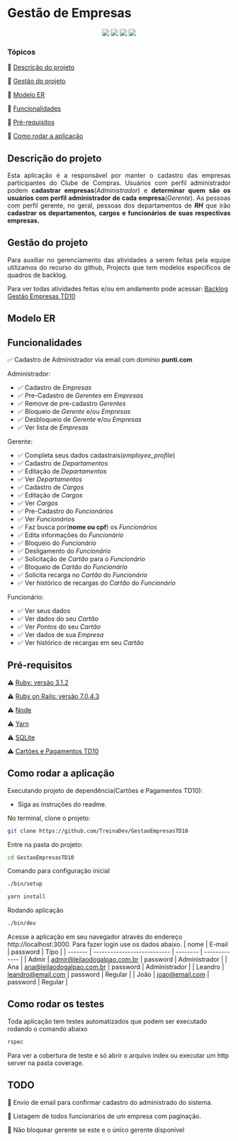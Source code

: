 # Gestão de Empresas

<p align="center">
  <img src="http://img.shields.io/static/v1?label=Ruby&message=3.1.2&color=red&style=for-the-badge&logo=ruby"/>
  <img src="http://img.shields.io/static/v1?label=Ruby%20On%20Rails%20&message=7.0.4.3&color=red&style=for-the-badge&logo=ruby-on-rails"/>
  <img src="http://img.shields.io/static/v1?label=TESTES&message=%3E200&color=GREEN&style=for-the-badge"/>
  <img src="http://img.shields.io/static/v1?label=STATUS&message=EM%20DESENVOLVIMENTO&color=RED&style=for-the-badge"/>
</p>

### Tópicos

:diamond_shape_with_a_dot_inside: [Descrição do projeto](#descrição-do-projeto)

:diamond_shape_with_a_dot_inside: [Gestão do projeto](#gestão-do-projeto)

:diamond_shape_with_a_dot_inside: [Modelo ER](#modelo-er)

:diamond_shape_with_a_dot_inside: [Funcionalidades](#funcionalidades)

:diamond_shape_with_a_dot_inside: [Pré-requisitos](#pré-requisitos)

:diamond_shape_with_a_dot_inside: [Como rodar a aplicação](#como-rodar-a-aplicação)

## Descrição do projeto

<p align="justify">
  Esta aplicação é a responsável por manter o cadastro das empresas participantes do Clube de Compras.
  Usuários com perfil administrador podem <b>cadastrar empresas</b>(<i>Administrador</i>) e <b>determinar quem são os usuários com perfil
  administrador de cada empresa</b>(<i>Gerente</i>). As pessoas com perfil gerente, no geral, pessoas dos departamentos de <b><i>RH</i></b> que irão <b>cadastrar os departamentos, cargos e funcionários de suas respectivas empresas.</b>
</p>

## Gestão do projeto

<p align="justify">
  Para auxiliar no gerenciamento das atividades a serem feitas pela equipe utilizamos do recurso do github, Projects que tem modelos específicos de quadros de backlog.

  Para ver todas atividades feitas e/ou em andamento pode acessar:
  [Backlog Gestão Empresas TD10](https://github.com/orgs/TreinaDev/projects/18/views/1)
</p>

## Modelo ER

## Funcionalidades

:white_check_mark: Cadastro de Administrador via email com domínio **punti.com**

Administrador:
  - :white_check_mark: Cadastro de *Empresas*
  - :white_check_mark: Pre-Cadastro de *Gerentes* em *Empresas*
  - :white_check_mark: Remove de pre-cadastro *Gerentes*
  - :white_check_mark: Bloqueio de *Gerente* e/ou *Empresas*
  - :white_check_mark: Desbloqueio de *Gerente* e/ou *Empresas*
  - :white_check_mark: Ver lista de *Empresas*

Gerente:
  - :white_check_mark: Completa seus dados cadastrais(*employee_profile*)
  - :white_check_mark: Cadastro de *Departamentos*
  - :white_check_mark: Editação de *Departamentos*
  - :white_check_mark: Ver *Departamentos*
  - :white_check_mark: Cadastro de *Cargos*
  - :white_check_mark: Editação de *Cargos*
  - :white_check_mark: Ver *Cargos*
  - :white_check_mark: Pre-Cadastro do *Funcionários*
  - :white_check_mark: Ver *Funcionários*
  - :white_check_mark: Faz busca por(**nome ou cpf**) os *Funcionários*
  - :white_check_mark: Edita informações do *Funcionário*
  - :white_check_mark: Bloqueio do *Funcionário*
  - :white_check_mark: Desligamento do *Funcionário*
  - :white_check_mark: Solicitação de *Cartão* para o *Funcionário*
  - :white_check_mark: Bloqueio de *Cartão* do *Funcionário*
  - :white_check_mark: Solicita recarga no *Cartão* do *Funcionário*
  - :white_check_mark: Ver histórico de recargas do *Cartão* do *Funcionário*

Funcionário:
  - :white_check_mark: Ver seus dados
  - :white_check_mark: Ver dados do seu *Cartão*
  - :white_check_mark: Ver *Pontos* do seu *Cartão*
  - :white_check_mark: Ver dados de sua *Empresa*
  - :white_check_mark: Ver histórico de recargas em seu *Cartão*

## Pré-requisitos

:warning: [Ruby: versão 3.1.2](https://www.ruby-lang.org/en/downloads/)

:warning: [Ruby on Rails: versão 7.0.4.3](https://rubygems.org/gems/rails/versions/7.0.4.3)

:warning: [Node](https://nodejs.org/en/download/)

:warning: [Yarn](https://yarnpkg.com/getting-started/install)

:warning: [SQLite](https://www.sqlite.org/download.html)

:warning: [Cartões e Pagamentos TD10](https://github.com/TreinaDev/CartoesEPagamentosTD10)

## Como rodar a aplicação

Executando projeto de dependência(Cartões e Pagamentos TD10):
- Siga as instruções do readme.

No terminal, clone o projeto:

```sh
git clone https://github.com/TreinaDev/GestaoEmpresasTD10
```

Entre na pasta do projeto:

```sh
cd GestaoEmpresasTD10
```

Comando para configuração inicial

```sh
./bin/setup
```

```sh
yarn install
```

Rodando aplicação

```sh
./bin/dev
```

Acesse a aplicação em seu navegador através do endereço http://localhost:3000.
Para fazer login use os dados abaixo.
| nome    | E-mail                      | password | Tipo          |
| ------- | --------------------------- | -------- | ------------- |
| Admir   | admir@leilaodogalpao.com.br | password | Administrador |
| Ana     | ana@leilaodogalpao.com.br   | password | Administrador |
| Leandro | leandro@email.com           | password | Regular       |
| João    | joao@email.com              | password | Regular       |

## Como rodar os testes

Toda aplicação tem testes automatizados que podem ser executado rodando o comando abaixo

```sh
rspec
```

Para ver a cobertura de teste e só abrir o arquivo index ou executar um http server na pasta coverage.

## TODO

:white_square_button: Envio de email para confirmar cadastro do administrado do sistema.

:white_square_button: Listagem de todos funcionários de um empresa com paginação.

:white_square_button: Não bloquear gerente se este e o único gerente disponível


